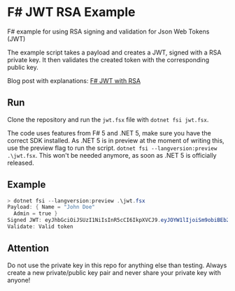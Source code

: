# F# JWT RSA Example

F# example for using RSA signing and validation for Json Web Tokens (JWT)

The example script takes a payload and creates a JWT, signed with a RSA private key. It then validates the created token with the corresponding public key.

Blog post with explanations: [F# JWT with RSA](https://secanablog.wordpress.com/2020/09/28/f-jwt-with-rsa/)

## Run

Clone the repository and run the `jwt.fsx` file with `dotnet fsi jwt.fsx`.

The code uses features from F# 5 and .NET 5, make sure you have the correct SDK installed. As .NET 5 is in preview at the moment of writing this, use the preview flag to run the script. `dotnet fsi --langversion:preview .\jwt.fsx`. This won't be needed anymore, as soon as .NET 5 is officially released.

## Example

```powershell
> dotnet fsi --langversion:preview .\jwt.fsx
Payload: { Name = "John Doe"
  Admin = true }
Signed JWT: eyJhbGciOiJSUzI1NiIsInR5cCI6IkpXVCJ9.eyJOYW1lIjoiSm9obiBEb2UiLCJBZG1pbiI6IlRydWUifQ.ma49T3npXQJVMa-afyfFgIPW5PEYhrrYvX2mUA6rmzXHXq_Wy-ij9MLc0b6UxZX8STcRrSC93meIMa4a8LI7UBe0Pxn8IQBrhXztcElMfktMQoQWb7Osx9XwmqD1CaQWwz3FX963B4fQFdxx7GpxdLPj-CSOJZ4OZbk8fWpurVX1QXMLokaJ8C-gLB026jFVJjIV1APSMOnAzx9lcZfU5m3jwVP8HMIc0yJkm4d7IJO1lQjYnUWQkY_DmwR8-vysqo3N5yY57xQUFRoyHwFofDb25fA6SkKcNHrOX0_bc7KzxzWacoPWgtUolThKasWpXgqHipR-uJ4hz6zahInCmw
Validate: Valid token
```

## Attention

Do not use the private key in this repo for anything else than testing. Always create a new private/public key pair and never share your private key with anyone!
